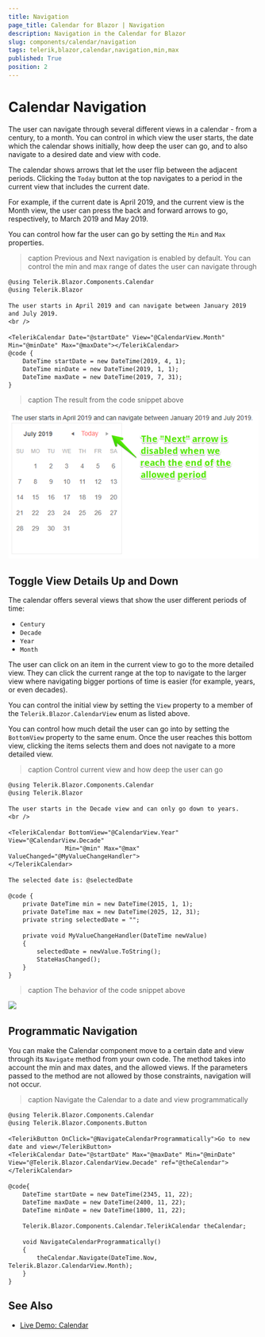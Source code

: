 ```yaml
---
title: Navigation
page_title: Calendar for Blazor | Navigation
description: Navigation in the Calendar for Blazor
slug: components/calendar/navigation
tags: telerik,blazor,calendar,navigation,min,max
published: True
position: 2
---
```


# Calendar Navigation

The user can navigate through several different views in a calendar - from a century, to a month. You can control in which view the user starts, the date which the calendar shows initially, how deep the user can go, and to also navigate to a desired date and view with code.

The calendar shows arrows that let the user flip between the adjacent periods. Clicking the `Today` button at the top navigates to a period in the current view that includes the current date.

For example, if the current date is April 2019, and the current view is the Month view, the user can press the back and forward arrows to go, respectively, to March 2019 and May 2019.

You can control how far the user can go by setting the `Min` and `Max` properties.

>caption Previous and Next navigation is enabled by default. You can control the min and max range of dates the user can navigate through

````CSHTML
@using Telerik.Blazor.Components.Calendar
@using Telerik.Blazor

The user starts in April 2019 and can navigate between January 2019 and July 2019.
<br />

<TelerikCalendar Date="@startDate" View="@CalendarView.Month" Min="@minDate" Max="@maxDate"></TelerikCalendar>
@code {
	DateTime startDate = new DateTime(2019, 4, 1);
	DateTime minDate = new DateTime(2019, 1, 1);
	DateTime maxDate = new DateTime(2019, 7, 31);
}
````

>caption The result from the code snippet above

![](images/prev-next-navigation.png)

## Toggle View Details Up and Down

The calendar offers several views that show the user different periods of time:

* `Century`
* `Decade`
* `Year`
* `Month`

The user can click on an item in the current view to go to the more detailed view. They can click the current range at the top to navigate to the larger view where navigating bigger portions of time is easier (for example, years, or even decades).

You can control the initial view by setting the `View` property to a member of the `Telerik.Blazor.CalendarView` enum as listed above.

You can control how much detail the user can go into by setting the `BottomView` property to the same enum. Once the user reaches this bottom view, clicking the items selects them and does not navigate to a more detailed view.

>caption Control current view and how deep the user can go

````CSHTML
@using Telerik.Blazor.Components.Calendar
@using Telerik.Blazor

The user starts in the Decade view and can only go down to years.
<br />

<TelerikCalendar BottomView="@CalendarView.Year" View="@CalendarView.Decade" 
                Min="@min" Max="@max" ValueChanged="@MyValueChangeHandler">
</TelerikCalendar>

The selected date is: @selectedDate

@code {
	private DateTime min = new DateTime(2015, 1, 1);
	private DateTime max = new DateTime(2025, 12, 31);
	private string selectedDate = "";

	private void MyValueChangeHandler(DateTime newValue)
	{
		selectedDate = newValue.ToString();
		StateHasChanged();
	}
}
````

>caption The behavior of the code snippet above

![](images/up-down-navigation.gif)

## Programmatic Navigation

You can make the Calendar component move to a certain date and view through its `Navigate` method from your own code. The method takes into account the min and max dates, and the allowed views. If the parameters passed to the method are not allowed by those constraints, navigation will not occur.

>caption Navigate the Calendar to a date and view programmatically

````CSHTML
@using Telerik.Blazor.Components.Calendar
@using Telerik.Blazor.Components.Button

<TelerikButton OnClick="@NavigateCalendarProgrammatically">Go to new date and view</TelerikButton>
<TelerikCalendar Date="@startDate" Max="@maxDate" Min="@minDate" View="@Telerik.Blazor.CalendarView.Decade" ref="@theCalendar"></TelerikCalendar>

@code{
	DateTime startDate = new DateTime(2345, 11, 22);
	DateTime maxDate = new DateTime(2400, 11, 22);
	DateTime minDate = new DateTime(1800, 11, 22);

	Telerik.Blazor.Components.Calendar.TelerikCalendar theCalendar;

	void NavigateCalendarProgrammatically()
	{
		theCalendar.Navigate(DateTime.Now, Telerik.Blazor.CalendarView.Month);
	}
}
````

## See Also

  * [Live Demo: Calendar](https://demos.telerik.com/blazor-ui/calendar/index)
  
